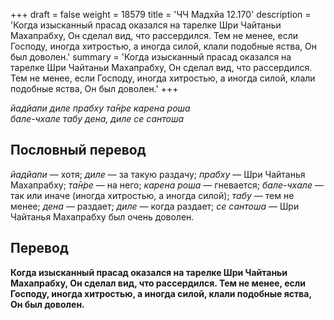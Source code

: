 +++
draft = false
weight = 18579
title = 'ЧЧ Мадхйа 12.170'
description = 'Когда изысканный прасад оказался на тарелке Шри Чайтаньи Махапрабху, Он сделал вид, что рассердился. Тем не менее, если Господу, иногда хитростью, а иногда силой, клали подобные яства, Он был доволен.'
summary = 'Когда изысканный прасад оказался на тарелке Шри Чайтаньи Махапрабху, Он сделал вид, что рассердился. Тем не менее, если Господу, иногда хитростью, а иногда силой, клали подобные яства, Он был доволен.'
+++

_йадйапи диле прабху та̄н̇ре карена роша  
бале-чхале табу дена, диле се сантоша_

## Пословный перевод

_йадйапи_ — хотя; _диле_ — за такую раздачу; _прабху_ — Шри Чайтанья Махапрабху; _та̄н̇ре_ — на него; _карена_ _роша_ — гневается; _бале_\-_чхале_ — так или иначе (иногда хитростью, а иногда силой); _табу_ — тем не менее; _дена_ — раздает; _диле_ — когда раздает; _се_ _сантоша_ — Шри Чайтанья Махапрабху был очень доволен.

## Перевод

**Когда изысканный прасад оказался на тарелке Шри Чайтаньи Махапрабху, Он сделал вид, что рассердился. Тем не менее, если Господу, иногда хитростью, а иногда силой, клали подобные яства, Он был доволен.**
